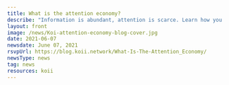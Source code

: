 ```yaml
---
title: What is the attention economy?
describe: "Information is abundant, attention is scarce. Learn how you can earn KOII today via the revolutionary attention economy."
layout: front
image: /news/Koi-attention-economy-blog-cover.jpg
date: 2021-06-07
newsdate: June 07, 2021
rsvpUrl: https://blog.koii.network/What-Is-The-Attention_Economy/
newsType: news
tag: news
resources: koii
---
```

